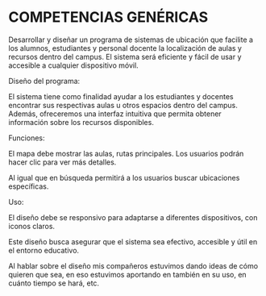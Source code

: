 # **COMPETENCIAS GENÉRICAS**

Desarrollar y diseñar un programa de sistemas de ubicación que facilite a los alumnos, estudiantes y personal docente la localización de aulas y recursos dentro del campus. El sistema será eficiente y fácil de usar y accesible a cualquier dispositivo móvil.

Diseño del programa:

El sistema tiene como finalidad ayudar a los estudiantes y docentes encontrar sus respectivas aulas u otros espacios dentro del campus. Además, ofreceremos una interfaz intuitiva que permita obtener información sobre los recursos disponibles.

Funciones:

El mapa debe mostrar las aulas, rutas principales. Los usuarios podrán hacer clic para ver más detalles.

Al igual que en búsqueda permitirá a los usuarios buscar ubicaciones específicas.

Uso:

El diseño debe se responsivo para adaptarse a diferentes dispositivos, con iconos claros.

Este diseño busca asegurar que el sistema sea efectivo, accesible y útil en el entorno educativo.

Al hablar sobre el diseño mis compañeros estuvimos dando ideas de cómo quieren que sea, en eso estuvimos aportando en también en su uso, en cuánto tiempo se hará, etc.


